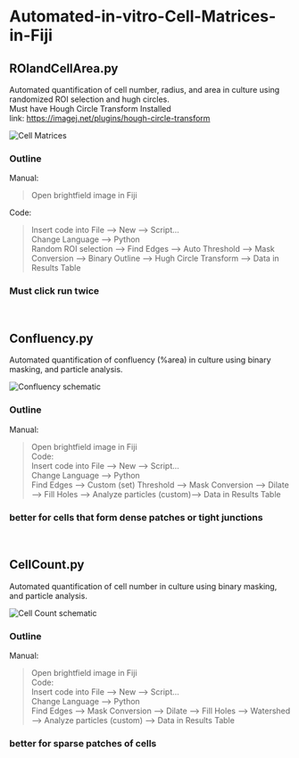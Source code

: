 # Automated-in-vitro-Cell-Matrices-in-Fiji #

## ROIandCellArea.py

Automated quantification of cell number, radius, and area in culture using randomized ROI selection and hugh circles. 
<br />
Must have Hough Circle Transform Installed <br />
link: https://imagej.net/plugins/hough-circle-transform
<br />

![Cell Matrices](https://user-images.githubusercontent.com/88243822/212144545-cd672258-93de-40a4-9759-9a825b085531.png)
<br />
### Outline
Manual: <br />
> Open brightfield image in Fiji
  
Code: <br />
> Insert code into File --> New --> Script... <br />
> Change Language --> Python <br />
> Random ROI selection --> Find Edges --> Auto Threshold --> Mask Conversion --> Binary Outline --> Hugh Circle Transform --> Data in Results Table <br />

### Must click run twice
<br />

## Confluency.py
Automated quantification of confluency (%area) in culture using binary masking, and particle analysis.
<br />

![Confluency schematic](https://user-images.githubusercontent.com/88243822/227949364-5429a69c-b34e-49be-bb66-069a4d45134d.png)
<br />
###  Outline
Manual: <br />
> Open brightfield image in Fiji <br />
Code: <br />
> Insert code into File --> New --> Script... <br />
> Change Language --> Python <br />
> Find Edges --> Custom (set) Threshold --> Mask Conversion --> Dilate --> Fill Holes --> Analyze particles (custom)--> Data in Results Table <br />

### better for cells that form dense patches or tight junctions
<br />

## CellCount.py
Automated quantification of cell number in culture using binary masking, and particle analysis.
<br />

![Cell Count schematic](https://user-images.githubusercontent.com/88243822/227957937-d8402c27-e8b4-455a-a5dd-464b4513df68.png)
<br />
###  Outline
Manual: <br />
> Open brightfield image in Fiji <br />
Code: <br />
> Insert code into File --> New --> Script... <br />
> Change Language --> Python <br />
> Find Edges --> Mask Conversion --> Dilate --> Fill Holes --> Watershed --> Analyze particles (custom) --> Data in Results Table <br />

### better for sparse patches of cells
